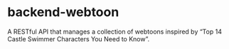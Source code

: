 # backend-webtoon
A RESTful API that manages a collection of webtoons inspired by “Top 14 Castle Swimmer Characters You Need to Know”.
